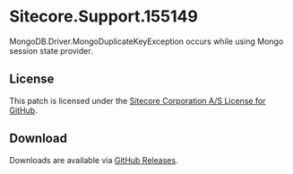 # Sitecore.Support.155149
MongoDB.Driver.MongoDuplicateKeyException occurs while using Mongo session state provider.

## License  
This patch is licensed under the [Sitecore Corporation A/S License for GitHub](https://github.com/sitecoresupport/Sitecore.Support.155149/blob/master/LICENSE).  

## Download  
Downloads are available via [GitHub Releases](https://github.com/sitecoresupport/Sitecore.Support.155149/releases).  
